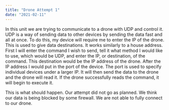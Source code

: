 ```yaml
---
title: "Drone Attempt 1"
date: "2021-02-11"
---
```


In this unit we are trying to communicate to a drone with UDP and control it. UDP is a way of sending data to other devices by sending the data fast and all at once. To do this, my device will require me to enter the IP of the drone. This is used to give data destinations. It works similarly to a house address. First I will enter the command I wish to send, tell it what method I would like to use, which would be UDP, and enter the IP, or destination, of the command. This destination would be the IP address of the drone. After the IP address I would put in the port of the device. The port is used to specify individual devices under a larger IP. It will then send the data to the drone and the drone will read it. If the drone successfully reads the command, it will begin to execute it.

This is what should happen. Our attempt did not go as planned. We think our data is being blocked by some firewall. We are not able to fully connect to our drone. 
